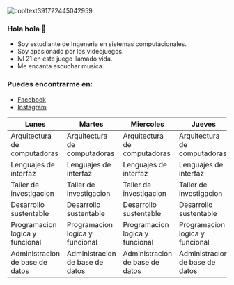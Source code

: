 ![cooltext391722445042959](https://user-images.githubusercontent.com/89488113/131184301-076de4a0-b033-4200-8529-e858c0202b4c.png)

### Hola hola 👋


- Soy estudiante de Ingeneria en sistemas computacionales.
- Soy apasionado por los videojuegos.
- lvl 21 en este juego llamado vida.
- Me encanta escuchar musica.


### Puedes encontrarme en:

- [Facebook](https://www.facebook.com/OnlyAlexxTM/)
- [Instagram](https://www.instagram.com/onlyalexxtm/?hl=es)


| Lunes                           | Martes                          | Miercoles                       | Jueves                          | Viernes                         |
|---------------------------------|---------------------------------|---------------------------------|---------------------------------|---------------------------------|
| Arquitectura de computadoras    | Arquitectura de computadoras    | Arquitectura de computadoras    | Arquitectura de computadoras    | Arquitectura de computadoras    |
| Lenguajes de interfaz           | Lenguajes de interfaz           | Lenguajes de interfaz           | Lenguajes de interfaz           |                                 |
| Taller de investigacion         | Taller de investigacion         | Taller de investigacion         | Taller de investigacion         |                                 |
| Desarrollo sustentable          | Desarrollo sustentable          | Desarrollo sustentable          | Desarrollo sustentable          | Desarrollo sustentable          |
| Programacion logica y funcional | Programacion logica y funcional | Programacion logica y funcional | Programacion logica y funcional |                                 |
| Administracion de base de datos | Administracion de base de datos | Administracion de base de datos | Administracion de base de datos | Administracion de base de datos |
